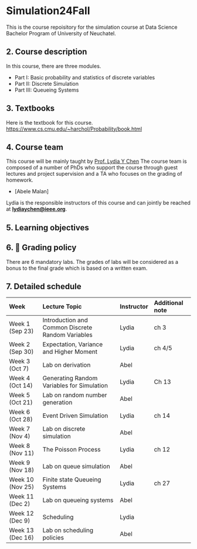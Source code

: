 # Simulation24Fall

This is the course repoisitory for the simulation course at Data Science Bachelor Program of University of Neuchatel.


##  2. <a name='Coursedescription'></a>Course description

In this course, there are three modules. 
- Part I: Basic probability and statistics of discrete variables
- Part II: Discrete Simulation
- Part III: Queueing Systems


##  3. <a name='Textbooks'></a>Textbooks
Here is the textbook for this course.
https://www.cs.cmu.edu/~harchol/Probability/book.html

##  4. <a name='Courseteam'></a>Course team

This course will be mainly taught by [Prof. Lydia Y Chen](https://lydiaychen.github.io/)  The course team is composed of a number of PhDs  who support the course through guest lectures and project supervision and a TA who focuses on the grading of homework. 

-  [Abele Malan]

Lydia is the responsible instructors of this course and can jointly be reached at **lydiaychen@ieee.org**.

##  5. <a name='Learningobjectives'></a>Learning objectives

##  6. <a name='dart:Gradingpolicy'></a>:dart: Grading policy

There are 6 mandatory labs. The grades of labs will be considered as a bonus to the final grade which is based on a written exam.

##  7. <a name='Detailedschedule'></a>Detailed schedule


**Week**|**Lecture Topic**|**Instructor**|**Additional note**
:-----|:-----|:-----|:-----
Week 1 (Sep 23) | Introduction and Common Discrete Random Variables | Lydia | ch 3
Week 2 (Sep 30) | Expectation, Variance and Higher Moment| Lydia| ch 4/5
Week 3 (Oct 7) | Lab on derivation| Abel | 
Week 4 (Oct 14) | Generating Random Variables for Simulation   | Lydia | Ch 13
Week 5 (Oct 21) | Lab on random number generation| Abel |
Week 6 (Oct 28) | Event Driven Simulation |Lydia | ch 14
Week 7 (Nov 4) | Lab on discrete simulation | Abel|
Week 8 (Nov 11) | The Poisson Process  | Lydia | ch 12
Week 9 (Nov 18) | Lab on queue simulation | Abel  | 
Week 10 (Nov 25) | Finite state Queueing Systems| Lydia | ch 27
Week 11 (Dec 2) | Lab on queueing systems | Abel |
Week 12 (Dec 9) | Scheduling | Lydia
Week 13 (Dec 16) | Lab on scheduling policies | Abel




